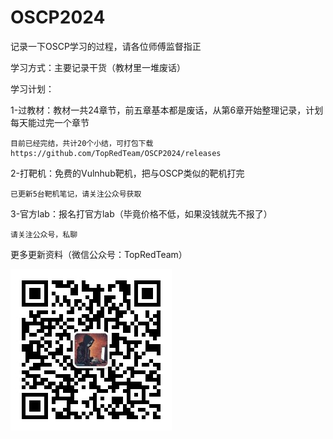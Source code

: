 # OSCP2024
记录一下OSCP学习的过程，请各位师傅监督指正

学习方式：主要记录干货（教材里一堆废话）

学习计划：

1-过教材：教材一共24章节，前五章基本都是废话，从第6章开始整理记录，计划每天能过完一个章节

    目前已经完结，共计20个小结，可打包下载 https://github.com/TopRedTeam/OSCP2024/releases

2-打靶机：免费的Vulnhub靶机，把与OSCP类似的靶机打完

    已更新5台靶机笔记，请关注公众号获取

3-官方lab：报名打官方lab（毕竟价格不低，如果没钱就先不报了）

    请关注公众号，私聊

更多更新资料（微信公众号：TopRedTeam）

![](./qrcode.jpg)
